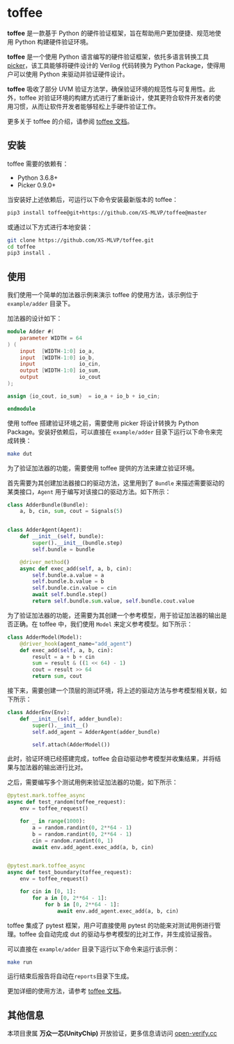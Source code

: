 # toffee

**toffee** 是一款基于 Python 的硬件验证框架，旨在帮助用户更加便捷、规范地使用 Python 构建硬件验证环境。

**toffee** 是一个使用 Python 语言编写的硬件验证框架，依托多语言转换工具 [picker](https://github.com/XS-MLVP/picker)，该工具能够将硬件设计的 Verilog 代码转换为 Python Package，使得用户可以使用 Python 来驱动并验证硬件设计。

**toffee** 吸收了部分 UVM 验证方法学，确保验证环境的规范性与可复用性。此外，toffee 对验证环境的构建方式进行了重新设计，使其更符合软件开发者的使用习惯，从而让软件开发者能够轻松上手硬件验证工作。

更多关于 toffee 的介绍，请参阅 [toffee 文档](https://open-verify.cc/toffee/docs/toffee)。

## 安装

toffee 需要的依赖有：

- Python 3.6.8+
- Picker 0.9.0+

当安装好上述依赖后，可运行以下命令安装最新版本的 toffee：

```bash
pip3 install toffee@git+https://github.com/XS-MLVP/toffee@master
```

或通过以下方式进行本地安装：

```bash
git clone https://github.com/XS-MLVP/toffee.git
cd toffee
pip3 install .
```

## 使用

我们使用一个简单的加法器示例来演示 toffee 的使用方法，该示例位于 `example/adder` 目录下。

加法器的设计如下：

```verilog
module Adder #(
    parameter WIDTH = 64
) (
    input  [WIDTH-1:0] io_a,
    input  [WIDTH-1:0] io_b,
    input              io_cin,
    output [WIDTH-1:0] io_sum,
    output             io_cout
);

assign {io_cout, io_sum}  = io_a + io_b + io_cin;

endmodule
```

使用 toffee 搭建验证环境之前，需要使用 picker 将设计转换为 Python Package。安装好依赖后，可以直接在 `example/adder` 目录下运行以下命令来完成转换：

```bash
make dut
```

为了验证加法器的功能，需要使用 toffee 提供的方法来建立验证环境。

首先需要为其创建加法器接口的驱动方法，这里用到了 `Bundle` 来描述需要驱动的某类接口，`Agent` 用于编写对该接口的驱动方法。如下所示：

```python
class AdderBundle(Bundle):
    a, b, cin, sum, cout = Signals(5)


class AdderAgent(Agent):
    def __init__(self, bundle):
        super().__init__(bundle.step)
        self.bundle = bundle

    @driver_method()
    async def exec_add(self, a, b, cin):
        self.bundle.a.value = a
        self.bundle.b.value = b
        self.bundle.cin.value = cin
        await self.bundle.step()
        return self.bundle.sum.value, self.bundle.cout.value
```

为了验证加法器的功能，还需要为其创建一个参考模型，用于验证加法器的输出是否正确。在 toffee 中，我们使用 `Model` 来定义参考模型。如下所示：

```python
class AdderModel(Model):
    @driver_hook(agent_name="add_agent")
    def exec_add(self, a, b, cin):
        result = a + b + cin
        sum = result & ((1 << 64) - 1)
        cout = result >> 64
        return sum, cout
```

接下来，需要创建一个顶层的测试环境，将上述的驱动方法与参考模型相关联，如下所示：

```python
class AdderEnv(Env):
    def __init__(self, adder_bundle):
        super().__init__()
        self.add_agent = AdderAgent(adder_bundle)

        self.attach(AdderModel())
```

此时，验证环境已经搭建完成，toffee 会自动驱动参考模型并收集结果，并将结果与加法器的输出进行比对。

之后，需要编写多个测试用例来验证加法器的功能，如下所示：

```python
@pytest.mark.toffee_async
async def test_random(toffee_request):
    env = toffee_request()

    for _ in range(1000):
        a = random.randint(0, 2**64 - 1)
        b = random.randint(0, 2**64 - 1)
        cin = random.randint(0, 1)
        await env.add_agent.exec_add(a, b, cin)


@pytest.mark.toffee_async
async def test_boundary(toffee_request):
    env = toffee_request()

    for cin in [0, 1]:
        for a in [0, 2**64 - 1]:
            for b in [0, 2**64 - 1]:
                await env.add_agent.exec_add(a, b, cin)
```

toffee 集成了 pytest 框架，用户可直接使用 pytest 的功能来对测试用例进行管理。toffee 会自动完成 dut 的驱动与参考模型的比对工作，并生成验证报告。

可以直接在 `example/adder` 目录下运行以下命令来运行该示例：

```bash
make run
```

运行结束后报告将自动在`reports`目录下生成。

更加详细的使用方法，请参考 [toffee 文档](https://open-verify.cc/toffee/docs/toffee)。

## 其他信息

本项目隶属 **万众一芯(UnityChip)** 开放验证，更多信息请访问 [open-verify.cc](https://open-verify.cc)

